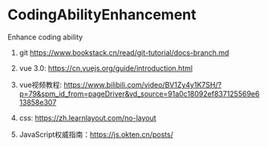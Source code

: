# CodingAbilityEnhancement
Enhance coding ability

1. git https://www.bookstack.cn/read/git-tutorial/docs-branch.md

2. vue 3.0: https://cn.vuejs.org/guide/introduction.html

3. vue视频教程: https://www.bilibili.com/video/BV1Zy4y1K7SH/?p=79&spm_id_from=pageDriver&vd_source=91a0c18092ef837125569e613858e307  

4. css: https://zh.learnlayout.com/no-layout

5. JavaScript权威指南：https://js.okten.cn/posts/
